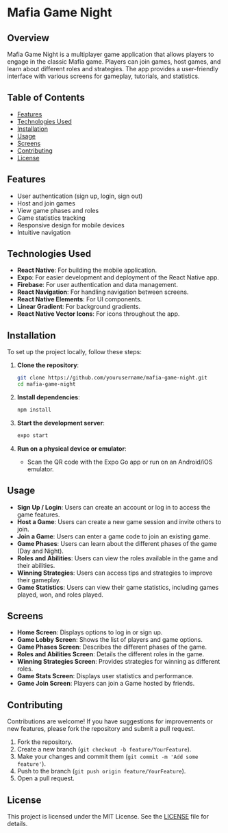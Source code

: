# Mafia Game Night

## Overview
Mafia Game Night is a multiplayer game application that allows players to engage in the classic Mafia game. Players can join games, host games, and learn about different roles and strategies. The app provides a user-friendly interface with various screens for gameplay, tutorials, and statistics.

## Table of Contents
- [Features](#features)
- [Technologies Used](#technologies-used)
- [Installation](#installation)
- [Usage](#usage)
- [Screens](#screens)
- [Contributing](#contributing)
- [License](#license)

## Features
- User authentication (sign up, login, sign out)
- Host and join games
- View game phases and roles
- Game statistics tracking
- Responsive design for mobile devices
- Intuitive navigation

## Technologies Used
- **React Native**: For building the mobile application.
- **Expo**: For easier development and deployment of the React Native app.
- **Firebase**: For user authentication and data management.
- **React Navigation**: For handling navigation between screens.
- **React Native Elements**: For UI components.
- **Linear Gradient**: For background gradients.
- **React Native Vector Icons**: For icons throughout the app.

## Installation
To set up the project locally, follow these steps:

1. **Clone the repository**:
   ```bash
   git clone https://github.com/yourusername/mafia-game-night.git
   cd mafia-game-night
   ```

2. **Install dependencies**:
   ```bash
   npm install
   ```

3. **Start the development server**:
   ```bash
   expo start
   ```

4. **Run on a physical device or emulator**:
   - Scan the QR code with the Expo Go app or run on an Android/iOS emulator.

## Usage
- **Sign Up / Login**: Users can create an account or log in to access the game features.
- **Host a Game**: Users can create a new game session and invite others to join.
- **Join a Game**: Users can enter a game code to join an existing game.
- **Game Phases**: Users can learn about the different phases of the game (Day and Night).
- **Roles and Abilities**: Users can view the roles available in the game and their abilities.
- **Winning Strategies**: Users can access tips and strategies to improve their gameplay.
- **Game Statistics**: Users can view their game statistics, including games played, won, and roles played.

## Screens
- **Home Screen**: Displays options to log in or sign up.
- **Game Lobby Screen**: Shows the list of players and game options.
- **Game Phases Screen**: Describes the different phases of the game.
- **Roles and Abilities Screen**: Details the different roles in the game.
- **Winning Strategies Screen**: Provides strategies for winning as different roles.
- **Game Stats Screen**: Displays user statistics and performance.
- **Game Join Screen**: Players can join a Game hosted by friends.

## Contributing
Contributions are welcome! If you have suggestions for improvements or new features, please fork the repository and submit a pull request.

1. Fork the repository.
2. Create a new branch (`git checkout -b feature/YourFeature`).
3. Make your changes and commit them (`git commit -m 'Add some feature'`).
4. Push to the branch (`git push origin feature/YourFeature`).
5. Open a pull request.

## License
This project is licensed under the MIT License. See the [LICENSE](LICENSE) file for details.
